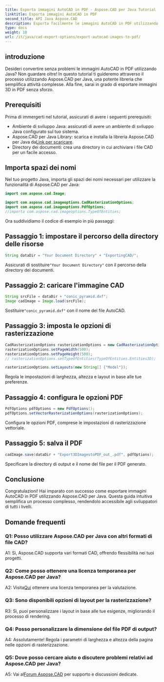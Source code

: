 ```yaml
---
title: Esporta immagini AutoCAD in PDF - Aspose.CAD per Java Tutorial
linktitle: Esporta immagini AutoCAD in PDF
second_title: API Java Aspose.CAD
description: Esporta facilmente le immagini AutoCAD in PDF utilizzando Aspose.CAD per Java. Segui la nostra guida passo passo per un'integrazione perfetta.
type: docs
weight: 10
url: /it/java/cad-export-options/export-autocad-images-to-pdf/
---
```

## introduzione

Desideri convertire senza problemi le immagini AutoCAD in PDF utilizzando Java? Non guardare oltre! In questo tutorial ti guideremo attraverso il processo utilizzando Aspose.CAD per Java, una potente libreria che semplifica attività complesse. Alla fine, sarai in grado di esportare immagini 3D in PDF senza sforzo.

## Prerequisiti

Prima di immergerti nel tutorial, assicurati di avere i seguenti prerequisiti:

- Ambiente di sviluppo Java: assicurati di avere un ambiente di sviluppo Java configurato sul tuo sistema.
-  Aspose.CAD per Java Library: scarica e installa la libreria Aspose.CAD per Java da[Link per scaricare](https://releases.aspose.com/cad/java/).
- Directory dei documenti: crea una directory in cui archiviare i file CAD per un facile accesso.

## Importa spazi dei nomi

Nel tuo progetto Java, importa gli spazi dei nomi necessari per utilizzare la funzionalità di Aspose.CAD per Java:

```java
import com.aspose.cad.Image;

import com.aspose.cad.imageoptions.CadRasterizationOptions;
import com.aspose.cad.imageoptions.PdfOptions;
//importa com.aspose.cad.imageoptions.TypeOfEntities;
```

Ora suddividiamo il codice di esempio in più passaggi:

## Passaggio 1: impostare il percorso della directory delle risorse

```java
String dataDir = "Your Document Directory" + "ExportingCAD/";
```

 Assicurati di sostituire`"Your Document Directory"` con il percorso della directory dei documenti.

## Passaggio 2: caricare l'immagine CAD

```java
String srcFile = dataDir + "conic_pyramid.dxf";
Image cadImage = Image.load(srcFile);
```

 Sostituire`"conic_pyramid.dxf"` con il nome del file AutoCAD.

## Passaggio 3: imposta le opzioni di rasterizzazione

```java
CadRasterizationOptions rasterizationOptions = new CadRasterizationOptions();
rasterizationOptions.setPageWidth(500);
rasterizationOptions.setPageHeight(500);
// rasterizationOptions.setTypeOfEntities(TypeOfEntities.Entities3D);

rasterizationOptions.setLayouts(new String[] {"Model"});
```

Regola le impostazioni di larghezza, altezza e layout in base alle tue preferenze.

## Passaggio 4: configura le opzioni PDF

```java
PdfOptions pdfOptions = new PdfOptions();
pdfOptions.setVectorRasterizationOptions(rasterizationOptions);
```

Configura le opzioni PDF, comprese le impostazioni di rasterizzazione vettoriale.

## Passaggio 5: salva il PDF

```java
cadImage.save(dataDir + "Export3DImagestoPDF_out_.pdf", pdfOptions);
```

Specificare la directory di output e il nome del file per il PDF generato.

## Conclusione

Congratulazioni! Hai imparato con successo come esportare immagini AutoCAD in PDF utilizzando Aspose.CAD per Java. Questa guida intuitiva semplifica un processo complesso, rendendolo accessibile agli sviluppatori di tutti i livelli.

## Domande frequenti

### Q1: Posso utilizzare Aspose.CAD per Java con altri formati di file CAD?

A1: Sì, Aspose.CAD supporta vari formati CAD, offrendo flessibilità nei tuoi progetti.

### Q2: Come posso ottenere una licenza temporanea per Aspose.CAD per Java?

 A2: Visita[Qui](https://purchase.aspose.com/temporary-license/) ottenere una licenza temporanea per la valutazione.

### Q3: Sono disponibili opzioni di layout per la rasterizzazione?

R3: Sì, puoi personalizzare i layout in base alle tue esigenze, migliorando il processo di rendering.

### Q4: Posso personalizzare la dimensione del file PDF di output?

A4: Assolutamente! Regola i parametri di larghezza e altezza della pagina nelle opzioni di rasterizzazione.

### Q5: Dove posso cercare aiuto o discutere problemi relativi ad Aspose.CAD per Java?

 A5: Vai al[Forum Aspose.CAD](https://forum.aspose.com/c/cad/19) per supporto e discussioni dedicate.